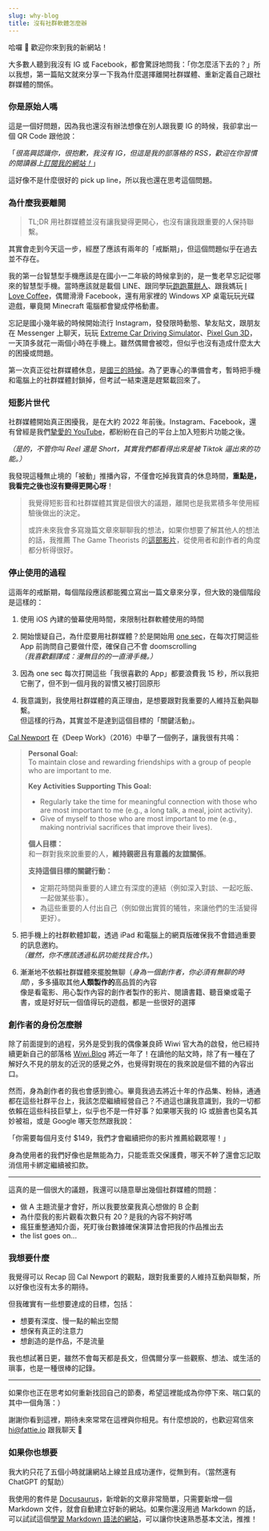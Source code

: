 ```yaml
---
slug: why-blog
title: 沒有社群軟體怎麼辦
---
```

哈囉 👋 歡迎你來到我的新網站！

大多數人聽到我沒有 IG 或 Facebook，都會驚訝地問我：「你怎麼活下去的？」所以我想，第一篇貼文就來分享一下我為什麼選擇離開社群媒體、重新定義自己跟社群媒體的關係。

<!-- truncate -->

### 你是原始人嗎

這是一個好問題，因為我也還沒有辦法想像在別人跟我要 IG 的時候，我卻拿出一個 QR Code 跟他說：

「_很高興認識你，很抱歉，我沒有 IG，但這是我的部落格的 RSS，歡迎在你習慣的閱讀器上[訂閱我的網站！](2025-08-01-rss-reader/index.md)_」

這好像不是什麼很好的 pick up line，所以我也還在思考這個問題。

### 為什麼我要離開

> TL;DR 用社群媒體並沒有讓我變得更開心，也沒有讓我跟重要的人保持聯繫。

其實會走到今天這一步，經歷了應該有兩年的「戒斷期」，但這個問題似乎在過去並不存在。

我的第一台智慧型手機應該是在國小一二年級的時候拿到的，是一隻老早忘記從哪來的智慧型手機。當時應該就是載個 LINE、跟同學玩[跑跑薑餅人](https://game.devsisters.com/zh-Hant/cookierun/#hot-issue)、跟我媽玩 [I Love Coffee](https://notice2.line.me/SJLGCOFFEE/android/document/notice?lang=zh-Hant&country=TW)，偶爾滑滑 Facebook，還有用家裡的 Windows XP 桌電玩玩光碟遊戲，畢竟開 Minecraft 電腦都會變成停格動畫。

忘記是國小幾年級的時候開始流行 Instagram，發發限時動態、摯友貼文，跟朋友在 Messenger 上聊天，玩玩 [Extreme Car Driving Simulator](https://axesinmotion.com/extreme-car-driving-simulator/)、[Pixel Gun 3D](https://pixelgun3d.com/)，一天頂多就花一兩個小時在手機上。雖然偶爾會被唸，但似乎也沒有造成什麼太大的困擾或問題。

第一次真正從社群媒體休息，是[國三的時候](2021-03-13-stop-social-media.md)。為了更專心的準備會考，暫時把手機和電腦上的社群媒體封鎖掉，但考試一結束還是趕緊載回來了。

### 短影片世代

社群媒體開始真正困擾我，是在大約 2022 年前後。Instagram、Facebook，還有曾經是我們[摯愛的 YouTube](/blog/youtube-has-changed)，都紛紛在自己的平台上加入短影片功能之後。

_（是的，不管你叫 Reel 還是 Short，其實我們都看得出來是被 Tiktok 逼出來的功能。）_

我發現這種無止境的「被動」推播內容，不僅會吃掉我寶貴的休息時間，**重點是，我看完之後也沒有變得更開心呀**！

> 我覺得短影音和社群媒體其實是個很大的議題，離開也是我累積多年使用經驗後做出的決定。  
> 
> 或許未來我會多寫幾篇文章來聊聊我的想法，如果你想要了解其他人的想法的話，我推薦 The Game Theorists 的[這部影片](https://youtu.be/0Igj3qI0GBA)，從使用者和創作者的角度都分析得很好。

### 停止使用的過程

這兩年的戒斷期，每個階段應該都能獨立寫出一篇文章來分享，但大致的幾個階段是這樣的：

1. 使用 iOS 內建的螢幕使用時間，來限制社群軟體使用的時間

2. 開始懷疑自己，為什麼要用社群媒體？於是開始用 [one sec](https://one-sec.app/)，在每次打開這些 App 前詢問自己要做什麼，確保自己不會 doomscrolling  
   _（我喜歡翻譯成：漫無目的的一直滑手機。）_

3. 因為 one sec 每次打開這些「我很喜歡的 App」都要浪費我 15 秒，所以我把它刪了，但不到一個月我的習慣又被打回原形

4. 我意識到，我使用社群媒體的真正理由，是想要跟對我重要的人維持互動與聯繫。  
   但這樣的行為，其實並不是達到這個目標的「關鍵活動」。

[Cal Newport](https://calnewport.com/) 在《Deep Work》（2016）中舉了一個例子，讓我很有共鳴：

> **Personal Goal:**  
> To maintain close and rewarding friendships with a group of people who are important to me.  
>
> **Key Activities Supporting This Goal:**  
> * Regularly take the time for meaningful connection with those who are most important to me (e.g., a long talk, a meal, joint activity).  
> * Give of myself to those who are most important to me (e.g., making nontrivial sacrifices that improve their lives).  
>
> **個人目標：**  
> 和一群對我來說重要的人，**維持親密且有意義的友誼關係**。  
>
> **支持這個目標的關鍵行動：**  
> * 定期花時間與重要的人建立有深度的連結（例如深入對談、一起吃飯、一起做某些事）。  
> * 為這些重要的人付出自己（例如做出實質的犧牲，來讓他們的生活變得更好）。

5. 把手機上的社群軟體卸載，透過 iPad 和電腦上的網頁版確保我不會錯過重要的訊息邀約。  
   _（雖然，你不應該透過私訊功能找我合作。_）

6. 漸漸地不依賴社群媒體來擺脫無聊（_身為一個創作者，你必須有無聊的時間_），多多攝取其他**人類製作的**高品質的內容  
   像是看電影、用心製作內容的創作者製作的影片、閱讀書籍、聽音樂或電子書，或是好好玩一個值得玩的遊戲，都是一些很好的選擇

### 創作者的身份怎麼辦

除了前面提到的過程，另外是受到我的偶像兼良師 Wiwi 官大為的啟發，他已經持續更新自己的部落格 [Wiwi.Blog](https://wiwi.blog) 將近一年了！在讀他的貼文時，除了有一種在了解好久不見的朋友的近況的感覺之外，也覺得對現在的我來說是個不錯的內容出口。

然而，身為創作者的我也會感到擔心。畢竟我過去將近十年的作品集、粉絲，通通都在這些社群平台上，我該怎麼繼續經營自己？不過這也讓我意識到，我的一切都依賴在這些科技巨擘上，似乎也不是一件好事？如果哪天我的 IG 或臉書也莫名其妙被祖，或是 Google 哪天忽然跟我說：

「你需要每個月支付 $149，我們才會繼續把你的影片推薦給觀眾喔！」

身為使用者的我們好像也是無能為力，只能乖乖交保護費，哪天不幹了還會忘記取消信用卡綁定繼續被扣款。

---

這真的是一個很大的議題，我還可以隨意舉出幾個社群媒體的問題：

* 做 A 主題流量才會好，所以我要放棄我真心想做的 B 企劃
* 為什麼我的影片觀看次數只有 20？是我的內容不夠好嗎
* 瘋狂重整通知介面，死盯後台數據確保演算法會把我的作品推出去
* the list goes on...

### 我想要什麼

我覺得可以 Recap 回 Cal Newport 的觀點，跟對我重要的人維持互動與聯繫，所以好像也沒有太多的期待。

但我確實有一些想要達成的目標，包括：

- 想要有深度、慢一點的輸出空間
- 想保有真正的注意力
- 想創造的是作品，不是流量

我也想試著日更，雖然不會每天都是長文，但偶爾分享一些觀察、想法、或生活的瑣事，也是一種很棒的記錄。

---

如果你也正在思考如何重新找回自己的節奏，希望這裡能成為你停下來、喘口氣的其中一個角落：）

謝謝你看到這裡，期待未來常常在這裡與你相見。有什麼想說的，也歡迎寫信來 hi@fattie.io 跟我聊天 🙋

### 如果你也想要

我大約只花了五個小時就讓網站上線並且成功運作，從無到有。（當然還有 ChatGPT 的幫助）

我使用的套件是 [Docusaurus](https://docusaurus.io/)，新增新的文章非常簡單，只需要新增一個 Markdown 文件，就會自動建立好新的網站。如果你還沒用過 Markdown 的話，可以試試這個[學習 Markdown 語法的網站](https://www.markdowntutorial.com/)，可以讓你快速熟悉基本文法，推推！